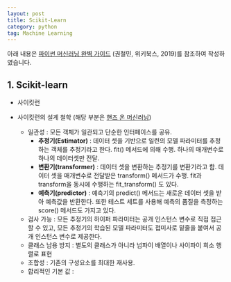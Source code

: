 ```yaml
---
layout: post
title: Scikit-Learn
category: python
tag: Machine Learning
---
```


 

아래 내용은 [파이썬 머신러닝 완벽 가이드](http://www.yes24.com/Product/Goods/69752484) (권철민, 위키북스, 2019)를 참조하여 작성하였습니다.



## 1. Scikit-learn

- 사이킷런



- 사이킷런의 설계 철학 (해당 부분은 [핸즈 온 머신러닝](http://www.yes24.com/Product/Goods/59878826))
  - 일관성 : 모든 객체가 일관되고 단순한 인터페이스를 공유.
    - __추정기(Estimator)__ : 데이터 셋을 기반으로 일련의 모델 파라미터를 추정하는 객체를 추정기라고 한다. fit() 메서드에 의해 수행. 하나의 매개변수로 하나의 데이터셋만 전달. 
    - __변환기(transformer)__ : 데이터 셋을 변환하는 추정기를 변환기라고 함. 데이터 셋을 매개변수로 전달받은 transform() 메서드가 수행. fit과 transform을 동시에 수행하는 fit_transform() 도 있다.
    - __예측기(predictor)__ : 예측기의 predict() 메서드는 새로운 데이터 셋을 받아 예측값을 반환한다. 또한 테스트 세트를 사용해 예측의 품질을 측정하는 score() 메서드도 가지고 있다.
  - 검사 가능 : 모든 추정기의 하이퍼 파라미터는 공개 인스턴스 변수로 직접 접근할 수 있고, 모든 추정기의 학습된 모델 파라미터도 접미사로 밑줄을 붙여서 공개 인스턴스 변수로 제공한다.
  - 클래스 남용 방지 : 별도의 클래스가 아니라 넘파이 배열이나 사이파이 희소 행렬로 표현
  - 조합성 : 기존의 구성요소를 최대한 재사용.
  - 합리적인 기본 값 : 


